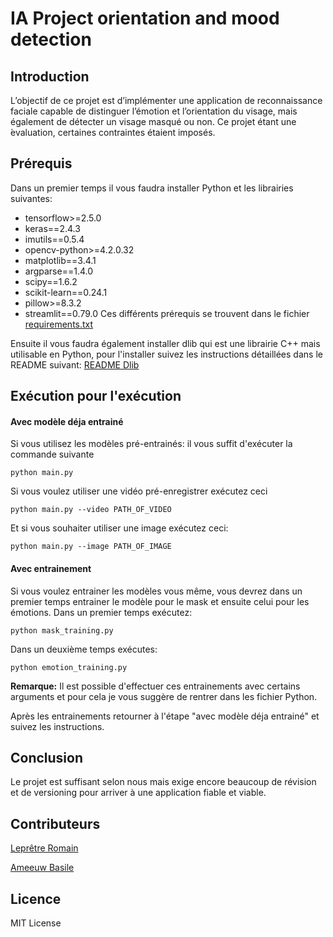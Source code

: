 # IA Project orientation and mood detection

## Introduction 

L’objectif  de  ce  projet  est  d’implémenter  une  application  de  reconnaissance  faciale  capable  de distinguer l’émotion et l’orientation du visage, mais également de détecter un visage masqué ou non. Ce projet étant une  ́evaluation, certaines contraintes étaient imposés. 

## Prérequis

Dans un premier temps il vous faudra installer Python et les librairies suivantes:
* tensorflow>=2.5.0
* keras==2.4.3
* imutils==0.5.4
* opencv-python>=4.2.0.32
* matplotlib==3.4.1
* argparse==1.4.0
* scipy==1.6.2
* scikit-learn==0.24.1
* pillow>=8.3.2
* streamlit==0.79.0
Ces différents prérequis se trouvent dans le fichier [requirements.txt](https://github.com/BasileAmeeuw/IA-project-orientation-and-mood-detection/blob/main/requirements.txt)

Ensuite il vous faudra également installer dlib qui est une librairie C++ mais utilisable en Python, pour l'installer suivez les instructions détaillées dans le README suivant: [README Dlib](https://github.com/BasileAmeeuw/IA-project-orientation-and-mood-detection/blob/main/dlib-19.9/README.md)

## Exécution pour l'exécution

#### Avec modèle déja entrainé

Si vous utilisez les modèles pré-entrainés: il vous suffit d'exécuter la commande suivante
```
python main.py
```

Si vous voulez utiliser une vidéo pré-enregistrer exécutez ceci
```
python main.py --video PATH_OF_VIDEO
```

Et si vous souhaiter utiliser une image exécutez ceci:
```
python main.py --image PATH_OF_IMAGE
```

#### Avec entrainement

Si vous voulez entrainer les modèles vous même, vous devrez dans un premier temps entrainer le modèle pour le mask et ensuite celui pour les émotions. Dans un premier temps exécutez:
```
python mask_training.py
```
Dans un deuxième temps exécutes:
```
python emotion_training.py
```
 
 **Remarque:** Il est possible d'effectuer ces entrainements avec certains arguments et pour cela je vous suggère de rentrer dans les fichier Python.
 
 Après les entrainements retourner à l'étape "avec modèle déja entrainé" et suivez les instructions.
 
 ## Conclusion
 
 Le projet est suffisant selon nous mais exige encore beaucoup de révision et de versioning pour arriver à une application fiable et viable.
 
 ## Contributeurs
 
 [Leprêtre Romain](https://github.com/rlepretre)
 
 [Ameeuw Basile](https://github.com/BasileAmeeuw)
 
 ## Licence 
 
 MIT License
